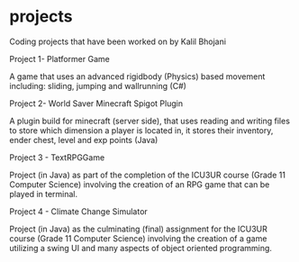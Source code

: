 # projects
Coding projects that have been worked on by Kalil Bhojani 

Project 1- Platformer Game 

A game that uses an advanced rigidbody (Physics) based movement including: sliding, jumping and wallrunning (C#)

Project 2- World Saver Minecraft Spigot Plugin

A plugin build for minecraft (server side), that uses reading and writing files to store which dimension a player is located in, it stores their inventory, ender chest, level and exp points (Java)

Project 3 - TextRPGGame

Project (in Java) as part of the completion of the ICU3UR course (Grade 11 Computer Science) involving the creation of an RPG game that can be played in terminal.

Project 4 - Climate Change Simulator 

Project (in Java) as the culminating (final) assignment for the ICU3UR course (Grade 11 Computer Science) involving the creation of a game utilizing a swing UI and many aspects of object oriented programming.
